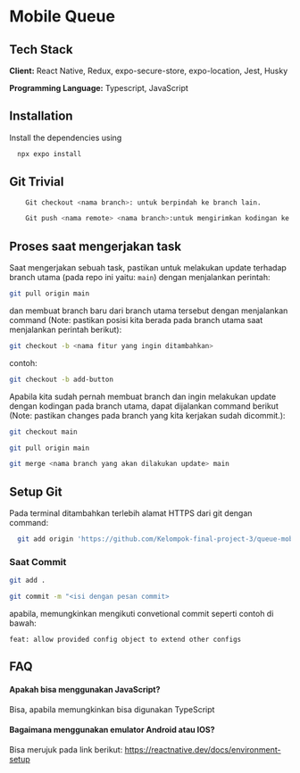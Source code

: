 # Mobile Queue

## Tech Stack

**Client:** React Native, Redux, expo-secure-store, expo-location, Jest, Husky

**Programming Language:** Typescript, JavaScript

## Installation

Install the dependencies using

```bash
  npx expo install
```

## Git Trivial

```Bash
    Git checkout <nama branch>: untuk berpindah ke branch lain.
```

```Bash
    Git push <nama remote> <nama branch>:untuk mengirimkan kodingan ke remote repository.
```

## Proses saat mengerjakan task

Saat mengerjakan sebuah task, pastikan untuk melakukan update terhadap branch utama (pada repo ini yaitu: `main`) dengan menjalankan perintah:

```bash
git pull origin main
```

dan membuat branch baru dari branch utama tersebut dengan menjalankan command (Note: pastikan posisi kita berada pada branch utama saat menjalankan perintah berikut):

```bash
git checkout -b <nama fitur yang ingin ditambahkan>
```

contoh:

```bash
git checkout -b add-button
```

Apabila kita sudah pernah membuat branch dan ingin melakukan update dengan kodingan pada branch utama, dapat dijalankan command berikut (Note: pastikan changes pada branch yang kita kerjakan sudah dicommit.):

```bash
git checkout main
```

```bash
git pull origin main
```

```bash
git merge <nama branch yang akan dilakukan update> main
```

## Setup Git

Pada terminal ditambahkan terlebih alamat HTTPS dari git dengan command:

```bash
  git add origin 'https://github.com/Kelompok-final-project-3/queue-mobile.git
```

### Saat Commit

```bash
git add .
```

```bash
git commit -m "<isi dengan pesan commit>
```

apabila, memungkinkan mengikuti convetional commit seperti contoh di bawah:

`feat: allow provided config object to extend other configs`

## FAQ

#### Apakah bisa menggunakan JavaScript?

Bisa, apabila memungkinkan bisa digunakan TypeScript

#### Bagaimana menggunakan emulator Android atau IOS?

Bisa merujuk pada link berikut:
https://reactnative.dev/docs/environment-setup
